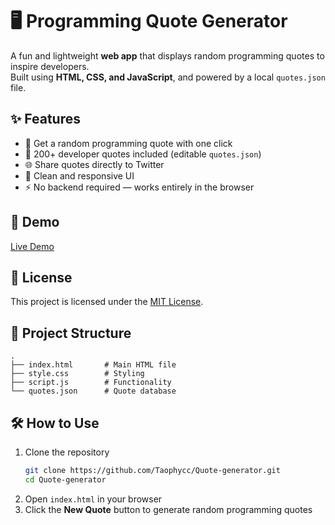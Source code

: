 # 🖥️ Programming Quote Generator  

A fun and lightweight **web app** that displays random programming quotes to inspire developers.  
Built using **HTML, CSS, and JavaScript**, and powered by a local `quotes.json` file.  

## ✨ Features  
- 🎲 Get a random programming quote with one click  
- 📜 200+ developer quotes included (editable `quotes.json`)
- 🌐 Share quotes directly to Twitter
- 🎨 Clean and responsive UI  
- ⚡ No backend required — works entirely in the browser  

## 🚀 Demo  
[Live Demo](#) 

## 📄 License  
This project is licensed under the [MIT License](LICENSE).  


## 📂 Project Structure  
```
.
├── index.html       # Main HTML file
├── style.css        # Styling
├── script.js        # Functionality
└── quotes.json      # Quote database
```
## 🛠️ How to Use  
1. Clone the repository  
   ```bash
   git clone https://github.com/Taophycc/Quote-generator.git
   cd Quote-generator
2. Open `index.html` in your browser  
3. Click the **New Quote** button to generate random programming quotes  


